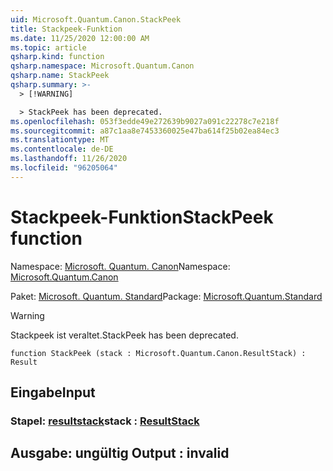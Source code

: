 ```yaml
---
uid: Microsoft.Quantum.Canon.StackPeek
title: Stackpeek-Funktion
ms.date: 11/25/2020 12:00:00 AM
ms.topic: article
qsharp.kind: function
qsharp.namespace: Microsoft.Quantum.Canon
qsharp.name: StackPeek
qsharp.summary: >-
  > [!WARNING]

  > StackPeek has been deprecated.
ms.openlocfilehash: 053f3edde49e272639b9027a091c22278c7e218f
ms.sourcegitcommit: a87c1aa8e7453360025e47ba614f25b02ea84ec3
ms.translationtype: MT
ms.contentlocale: de-DE
ms.lasthandoff: 11/26/2020
ms.locfileid: "96205064"
---
```

# <a name="stackpeek-function"></a><span data-ttu-id="3c036-102">Stackpeek-Funktion</span><span class="sxs-lookup"><span data-stu-id="3c036-102">StackPeek function</span></span>

<span data-ttu-id="3c036-103">Namespace: [Microsoft. Quantum. Canon](xref:Microsoft.Quantum.Canon)</span><span class="sxs-lookup"><span data-stu-id="3c036-103">Namespace: [Microsoft.Quantum.Canon](xref:Microsoft.Quantum.Canon)</span></span>

<span data-ttu-id="3c036-104">Paket: [Microsoft. Quantum. Standard](https://nuget.org/packages/Microsoft.Quantum.Standard)</span><span class="sxs-lookup"><span data-stu-id="3c036-104">Package: [Microsoft.Quantum.Standard](https://nuget.org/packages/Microsoft.Quantum.Standard)</span></span>


> [!WARNING]
> <span data-ttu-id="3c036-105">Stackpeek ist veraltet.</span><span class="sxs-lookup"><span data-stu-id="3c036-105">StackPeek has been deprecated.</span></span>



```qsharp
function StackPeek (stack : Microsoft.Quantum.Canon.ResultStack) : Result
```


## <a name="input"></a><span data-ttu-id="3c036-106">Eingabe</span><span class="sxs-lookup"><span data-stu-id="3c036-106">Input</span></span>

### <a name="stack--resultstack"></a><span data-ttu-id="3c036-107">Stapel: [resultstack](xref:Microsoft.Quantum.Canon.ResultStack)</span><span class="sxs-lookup"><span data-stu-id="3c036-107">stack : [ResultStack](xref:Microsoft.Quantum.Canon.ResultStack)</span></span>





## <a name="output--__invalidresult__"></a><span data-ttu-id="3c036-108">Ausgabe: __ungültig <Result>__</span><span class="sxs-lookup"><span data-stu-id="3c036-108">Output : __invalid<Result>__</span></span>

